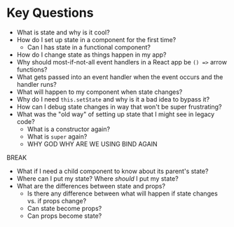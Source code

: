 # Key Questions
* What is state and why is it cool?
* How do I set up state in a component for the first time?
  * Can I has state in a functional component? 
* How do I change state as things happen in my app?
* Why should most-if-not-all event handlers in a React app be `() =>` arrow functions?
* What gets passed into an event handler when the event occurs and the handler runs?
* What will happen to my component when state changes?
* Why do I need `this.setState` and why is it a bad idea to bypass it?
* How can I debug state changes in way that won't be super frustrating?
* What was the "old way" of setting up state that I might see in legacy code?
  * What is a constructor again?
  * What is `super` again?
  * WHY GOD WHY ARE WE USING BIND AGAIN

BREAK

* What if I need a child component to know about its parent's state? 
* Where can I put my state? Where _should_ I put my state?
* What are the differences between state and props?
  * Is there any difference between what will happen if state changes vs. if props change?
  * Can state become props?
  * Can props become state?

